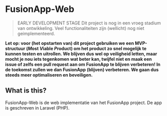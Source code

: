 # FusionApp-Web

> EARLY DEVELOPMENT STAGE
> Dit project is nog in een vroeg stadium van ontwikkeling. Veel functionaliteiten zijn (wellicht) nog niet geimplementeerd.

**Let op: voor (het opstarten van) dit project gebruiken we een MVP-structuur (*M*ost *V*iable *P*roduct) om het product
zo snel mogelijk te kunnen testen en uitrollen. We blijven dus wel op veiligheid letten, maar mocht je nou iets
tegenkomen wat beter kan, twijfel niet en maak een issue of zelfs een pull request aan om FusionApp te blijven
verbeteren! In de toekomst zullen we dan FusionApp (blijven) verbeteren. We gaan dus steeds meer optimaliseren en
beveiligen.**

## What is this?

FusionApp-Web is de web implementatie van het FusionApp project. De app is geschreven in Laravel (PHP).
